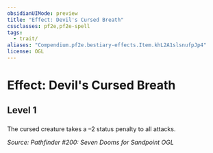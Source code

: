 ```yaml
---
obsidianUIMode: preview
title: "Effect: Devil's Cursed Breath"
cssclasses: pf2e,pf2e-spell
tags:
  - trait/
aliases: "Compendium.pf2e.bestiary-effects.Item.khL2A1slsnufpJp4"
license: OGL
---
```

# Effect: Devil's Cursed Breath
## Level 1
### 






The cursed creature takes a –2 status penalty to all attacks.

*Source: Pathfinder #200: Seven Dooms for Sandpoint*
*OGL*